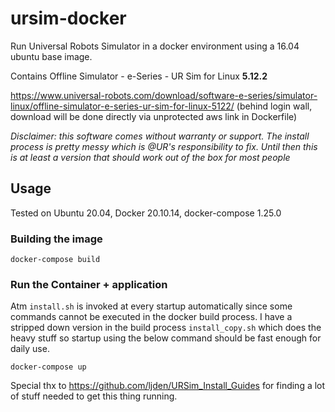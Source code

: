 # ursim-docker

Run Universal Robots Simulator in a docker environment using a 16.04 ubuntu base image.

Contains Offline Simulator - e-Series - UR Sim for Linux **5.12.2**

https://www.universal-robots.com/download/software-e-series/simulator-linux/offline-simulator-e-series-ur-sim-for-linux-5122/ (behind login wall, download will be done directly via unprotected aws link in Dockerfile)

*Disclaimer: this software comes without warranty or support. The install process is pretty messy which is @UR's responsibility to fix. Until then this is at least a version that should work out of the box for most people*

## Usage

Tested on Ubuntu 20.04, Docker 20.10.14, docker-compose 1.25.0

### Building the image

```
docker-compose build
```

### Run the Container + application

Atm `install.sh` is invoked at every startup automatically since some commands cannot be executed in the docker build process. I have a stripped down version in the build process `install_copy.sh` which does the heavy stuff so startup using the below command should be fast enough for daily use.

```
docker-compose up
```

Special thx to https://github.com/ljden/URSim_Install_Guides for finding a lot of stuff needed to get this thing running.
